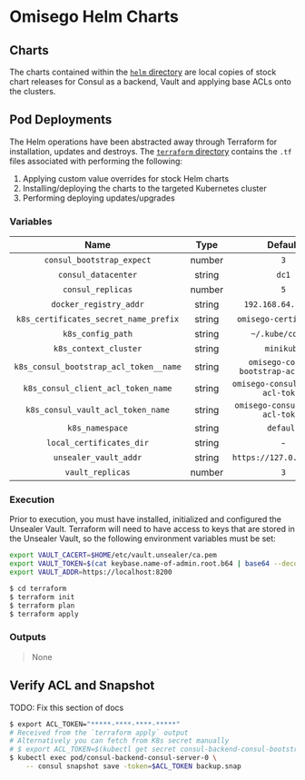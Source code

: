 # Omisego Helm Charts

## Charts

The charts contained within the [`helm` directory](./helm) are local copies of stock chart releases for Consul as a backend, Vault and applying base ACLs onto the clusters.

## Pod Deployments

The Helm operations have been abstracted away through Terraform for installation, updates and destroys. The [`terraform` directory](./terraform) contains the `.tf` files associated with performing the following:

1. Applying custom value overrides for stock Helm charts
2. Installing/deploying the charts to the targeted Kubernetes cluster
3. Performing deploying updates/upgrades

### Variables

|                  Name                  |  Type  |               Default                |
| :------------------------------------: | :----: | :----------------------------------: |
|       `consul_bootstrap_expect`        | number |                 `3`                  |
|          `consul_datacenter`           | string |                `dc1`                 |
|           `consul_replicas`            | number |                 `5`                  |
|         `docker_registry_addr`         | string |         `192.168.64.1:5000`          |
| `k8s_certificates_secret_name_prefix`  | string |        `omisego-certificates`        |
|           `k8s_config_path`            | string |           `~/.kube/config`           |
|         `k8s_context_cluster`          | string |              `minikube`              |
| `k8s_consul_bootstrap_acl_token__name` | string | `omisego-consul-bootstrap-acl-token` |
|   `k8s_consul_client_acl_token_name`   | string |  `omisego-consul-client-acl-token`   |
|   `k8s_consul_vault_acl_token_name`    | string |   `omisego-consul-vault-acl-token`   |
|            `k8s_namespace`             | string |              `default`               |
|        `local_certificates_dir`        | string |                  -                   |
|         `unsealer_vault_addr`          | string |       `https://127.0.0.1:8200`       |
|            `vault_replicas`            | number |                 `3`                  |

### Execution

Prior to execution, you must have installed, initialized and configured the Unsealer Vault. Terraform will need to have access to keys that are stored in the Unsealer Vault, so the following environment variables must be set:

```sh
export VAULT_CACERT=$HOME/etc/vault.unsealer/ca.pem
export VAULT_TOKEN=$(cat keybase.name-of-admin.root.b64 | base64 --decode | keybase pgp decrypt)
export VAULT_ADDR=https://localhost:8200
```

```sh
$ cd terraform
$ terraform init
$ terraform plan
$ terraform apply
```

### Outputs

> None


## Verify ACL and Snapshot
TODO: Fix this section of docs
```sh
$ export ACL_TOKEN="*****-****-****-*****"
# Received from the `terraform apply` output
# Alternatively you can fetch from K8s secret manually
# $ export ACL_TOKEN=$(kubectl get secret consul-backend-consul-bootstrap-acl-token -o json | jq -r .data.token | base64 --decode)
$ kubectl exec pod/consul-backend-consul-server-0 \
    -- consul snapshot save -token=$ACL_TOKEN backup.snap
```
